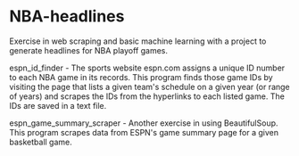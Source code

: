 # NBA-headlines
Exercise in web scraping and basic machine learning with a project to generate headlines for NBA playoff games.

espn_id_finder - The sports website espn.com assigns a unique ID number to each NBA game in its records.  This program finds those game IDs by visiting the page that lists a given team's schedule on a given year (or range of years) and scrapes the IDs from the hyperlinks to each listed game. The IDs are saved in a text file.

espn_game_summary_scraper - Another exercise in using BeautifulSoup. This program scrapes data from ESPN's game summary page for a given basketball game.
